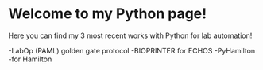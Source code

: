 # Welcome to my Python page!

Here you can find my 3 most recent works with Python for lab automation!

-LabOp (PAML) golden gate protocol
-BIOPRINTER for ECHOS
-PyHamilton -for Hamilton 

